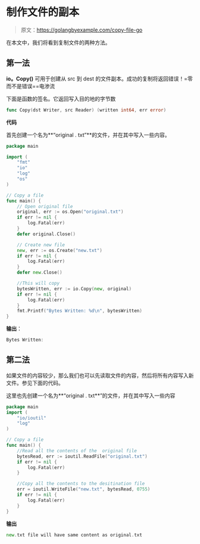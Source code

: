 # 制作文件的副本

> 原文：<https://golangbyexample.com/copy-file-go>

在本文中，我们将看到复制文件的两种方法。

## **第一法**

**io。Copy()** 可用于创建从 src 到 dest 的文件副本。成功的复制将返回错误！=零而不是错误==电渗流

下面是函数的签名。它返回写入目的地的字节数

```go
func Copy(dst Writer, src Reader) (written int64, err error)
```

**代码**

首先创建一个名为**“original . txt”**的文件，并在其中写入一些内容。

```go
package main

import (
    "fmt"
    "io"
    "log"
    "os"
)

// Copy a file
func main() {
    // Open original file
    original, err := os.Open("original.txt")
    if err != nil {
        log.Fatal(err)
    }
    defer original.Close()

    // Create new file
    new, err := os.Create("new.txt")
    if err != nil {
        log.Fatal(err)
    }
    defer new.Close()

    //This will copy
    bytesWritten, err := io.Copy(new, original)
    if err != nil {
        log.Fatal(err)
    }
    fmt.Printf("Bytes Written: %d\n", bytesWritten)
}
```

**输出**：

```go
Bytes Written: 
```

## **第二法**

如果文件的内容较少，那么我们也可以先读取文件的内容，然后将所有内容写入新文件。参见下面的代码。

这里也先创建一个名为**“original . txt**”的文件，并在其中写入一些内容

```go
package main
import (
    "io/ioutil"
    "log"
)

// Copy a file
func main() {
    //Read all the contents of the  original file
    bytesRead, err := ioutil.ReadFile("original.txt")
    if err != nil {
        log.Fatal(err)
    }

    //Copy all the contents to the desitination file
    err = ioutil.WriteFile("new.txt", bytesRead, 0755)
    if err != nil {
        log.Fatal(err)
    }
}
```

**输出**

```go
new.txt file will have same content as original.txt
```